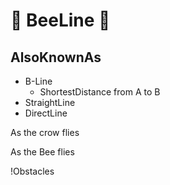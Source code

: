 # 🔺 <route>BeeLine</route> 🔺

## AlsoKnownAs

- B-Line
    - ShortestDistance from A to B
- StraightLine
- DirectLine

As the crow flies

As the Bee flies

!Obstacles